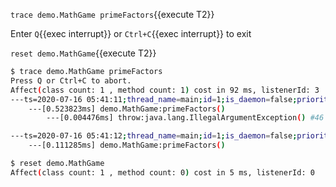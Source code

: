 `trace demo.MathGame primeFactors`{{execute T2}}

Enter `Q`{{exec interrupt}} or `Ctrl+C`{{exec interrupt}} to exit

`reset demo.MathGame`{{execute T2}}

```bash
$ trace demo.MathGame primeFactors
Press Q or Ctrl+C to abort.
Affect(class count: 1 , method count: 1) cost in 92 ms, listenerId: 3
---ts=2020-07-16 05:41:11;thread_name=main;id=1;is_daemon=false;priority=5;TCCL=sun.misc.Launcher$AppClassLoader@70dea4e
    ---[0.523823ms] demo.MathGame:primeFactors()
        ---[0.004476ms] throw:java.lang.IllegalArgumentException() #46

---ts=2020-07-16 05:41:12;thread_name=main;id=1;is_daemon=false;priority=5;TCCL=sun.misc.Launcher$AppClassLoader@70dea4e
    ---[0.111285ms] demo.MathGame:primeFactors()

$ reset demo.MathGame
Affect(class count: 1 , method count: 0) cost in 5 ms, listenerId: 0
```
